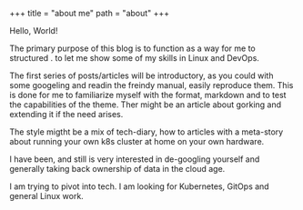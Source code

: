 +++
title = "about me"
path = "about"
+++

Hello, World!

The primary purpose of this blog is to function as a way for me to structured .
to let me show some of my skills in Linux and DevOps. 

The first series of posts/articles will be introductory, as you could with some googeling and readin the freindy manual, easily reproduce them. This is done for me to familiarize myself with the format, markdown and to test the capabilities of the theme. Ther might be an article about gorking and extending it if the need arises.

The style migtht be a mix of tech-diary, how to articles with a meta-story about running your own k8s cluster at home on your own hardware.

I have been, and still is very interested in de-googling yourself and generally taking back ownership of data in the cloud age. 


I am trying to pivot into tech. 
I am looking for Kubernetes, GitOps and general Linux work.
